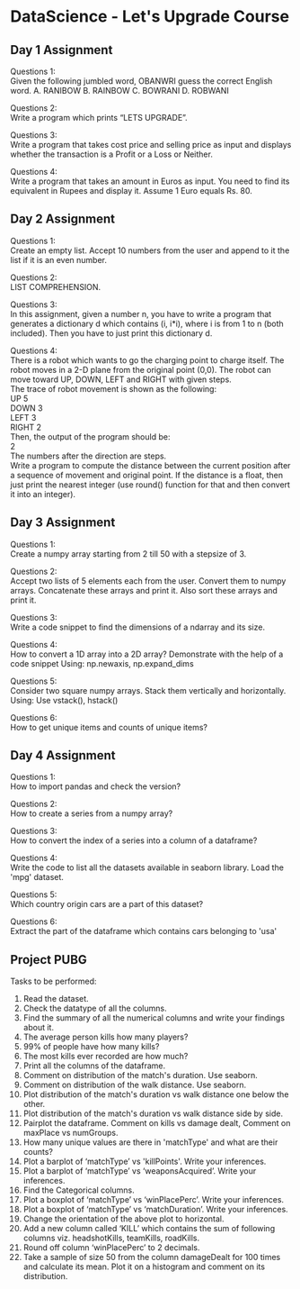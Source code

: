 # DataScience - Let's Upgrade Course
## Day 1 Assignment
Questions 1:<br>
  Given the following jumbled word, OBANWRI guess the correct English word.
  A. RANIBOW
  B. RAINBOW
  C. BOWRANI
  D. ROBWANI
  
Questions 2:<br>
  Write a program which prints “LETS UPGRADE”.
  
Questions 3:<br>
  Write a program that takes cost price and selling price as input and displays whether the transaction is a
  Profit or a Loss or Neither.
  
Questions 4:<br>
  Write a program that takes an amount in Euros as input. You need to find its equivalent in
  Rupees and display it. Assume 1 Euro equals Rs. 80.
  
  
## Day 2 Assignment
Questions 1:<br>
  Create an empty list. Accept 10 numbers from the user and append to it the list if it is an even number.
  
Questions 2:<br>
  LIST COMPREHENSION.
  
Questions 3:<br>
  In this assignment, given a number n, you have to write a program that generates a dictionary d which
  contains (i, i*i), where i is from 1 to n (both included).
  Then you have to just print this dictionary d.
  
Questions 4:<br>
  There is a robot which wants to go the charging point to charge itself.
  The robot moves in a 2-D plane from the original point (0,0). The robot can
  move toward UP, DOWN, LEFT and RIGHT with given steps.<br>
  The trace of robot movement is shown as the following:<br>
  UP 5<br>
  DOWN 3<br>
  LEFT 3<br>
  RIGHT 2<br>
  Then, the output of the program should be:<br>
  2<br>
  The numbers after the direction are steps.<br>
  Write a program to compute the distance between the current position after
  a sequence of movement and original point. If the distance is a float, then
  just print the nearest integer (use round() function for that and then convert
  it into an integer).
  
## Day 3 Assignment
Questions 1:<br>
  Create a numpy array starting from 2 till 50 with a stepsize of 3.
  
Questions 2:<br>
  Accept two lists of 5 elements each from the user.
  Convert them to numpy arrays. Concatenate these arrays and print it. Also sort these arrays and print it.
  
Questions 3:<br>
  Write a code snippet to find the dimensions of a ndarray and its size.
  
Questions 4:<br>
  How to convert a 1D array into a 2D array? Demonstrate with the help of a code snippet
  Using: np.newaxis, np.expand_dims
  
Questions 5:<br>
  Consider two square numpy arrays. Stack them vertically and horizontally.
  Using: Use vstack(), hstack()
  
Questions 6:<br>
  How to get unique items and counts of unique items?
  
## Day 4 Assignment
Questions 1:<br>
  How to import pandas and check the version?
  
Questions 2:<br>
  How to create a series from a numpy array?
  
Questions 3:<br>
  How to convert the index of a series into a column of a dataframe?
  
Questions 4:<br>
  Write the code to list all the datasets available in seaborn library.
  Load the 'mpg' dataset.
  
Questions 5:<br>
  Which country origin cars are a part of this dataset?
  
Questions 6:<br>
  Extract the part of the dataframe which contains cars belonging to 'usa'
  
## Project PUBG
Tasks to be performed:
  1. Read the dataset.
  2. Check the datatype of all the columns.
  3. Find the summary of all the numerical columns and write your findings about it.
  4. The average person kills how many players?
  5. 99% of people have how many kills?
  6. The most kills ever recorded are how much?
  7. Print all the columns of the dataframe.
  8. Comment on distribution of the match's duration. Use seaborn.
  9. Comment on distribution of the walk distance. Use seaborn.
  10. Plot distribution of the match's duration vs walk distance one below the other.
  11. Plot distribution of the match's duration vs walk distance side by side.
  12. Pairplot the dataframe. Comment on kills vs damage dealt, Comment on maxPlace vs numGroups.
  13. How many unique values are there in 'matchType' and what are their counts?
  14. Plot a barplot of ‘matchType’ vs 'killPoints'. Write your inferences.
  15. Plot a barplot of ‘matchType’ vs ‘weaponsAcquired’. Write your inferences.
  16. Find the Categorical columns.
  17. Plot a boxplot of ‘matchType’ vs ‘winPlacePerc’. Write your inferences.
  18. Plot a boxplot of ‘matchType’ vs ‘matchDuration’. Write your inferences.
  19. Change the orientation of the above plot to horizontal.
  20. Add a new column called ‘KILL’ which contains the sum of following columns viz. headshotKills,
  teamKills, roadKills.
  21. Round off column ‘winPlacePerc’ to 2 decimals.
  22. Take a sample of size 50 from the column damageDealt for 100 times and calculate its mean. Plot
  it on a histogram and comment on its distribution.

